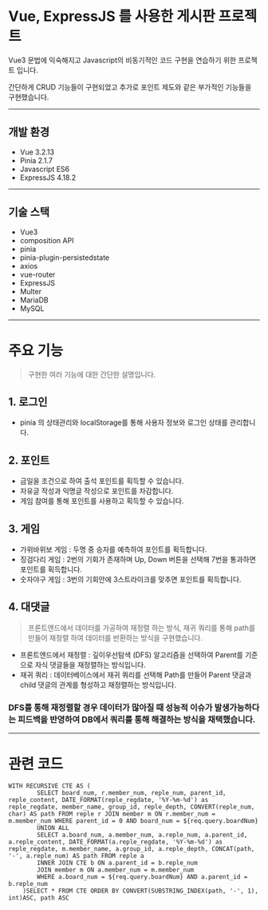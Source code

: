 # Vue, ExpressJS 를 사용한 게시판 프로젝트

Vue3 문법에 익숙해지고 Javascript의 비동기적인 코드 구현을 연습하기 위한 프로젝트 입니다.

간단하게 CRUD 기능들이 구현되었고 추가로 포인트 제도와 같은 부가적인 기능들을 구현했습니다.

---
## 개발 환경
* Vue 3.2.13
* Pinia 2.1.7
* Javascript ES6
* ExpressJS 4.18.2
---

## 기술 스택
* Vue3
* composition API
* pinia
* pinia-plugin-persistedstate
* axios
* vue-router
* ExpressJS
* Multer
* MariaDB
* MySQL
---

# 주요 기능
> 구현한 여러 기능에 대한 간단한 설명입니다.

## 1. 로그인
* pinia 의 상태관리와 localStorage를 통해 사용자 정보와 로그인 상태를 관리합니다.

## 2. 포인트
* 금일을 조건으로 하여 출석 포인트를 획득할 수 있습니다.
* 자유글 작성과 익명글 작성으로 포인트를 차감합니다.
* 게임 참여를 통해 포인트를 사용하고 획득할 수 있습니다.

## 3. 게임
* 가위바위보 게임 : 두명 중 승자를 예측하여 포인트를 획득합니다.
* 징검다리 게임 : 2번의 기회가 존재하며 Up, Down 버튼을 선택해 7번을 통과하면 포인트를 획득합니다.
* 숫자야구 게임 : 3번의 기회안에 3스트라이크를 맞추면 포인트를 획득합니다.

## 4. 대댓글
> 프론트엔드에서 데이터를 가공하여 재정렬 하는 방식, 재귀 쿼리를 통해 path를 만들어 재정렬 하여 데이터를 반환하는 방식을 구현했습니다.
* 프론트엔드에서 재정렬 : 깊이우선탐색 (DFS) 알고리즘을 선택하여 Parent를 기준으로 자식 댓글들을 재정렬하는 방식입니다.
* 재귀 쿼리 : 데이터베이스에서 재귀 쿼리를 선택해 Path를 만들어 Parent 댓글과 child 댓글의 관계를 형성하고 재정렬하는 방식입니다.
### DFS를 통해 재정렬할 경우 데이터가 많아질 때 성능적 이슈가 발생가능하다는 피드백을 반영하여 DB에서 쿼리를 통해 해결하는 방식을 채택했습니다.
---

# 관련 코드
```
WITH RECURSIVE CTE AS (
        SELECT board_num, r.member_num, reple_num, parent_id, reple_content, DATE_FORMAT(reple_regdate, '%Y-%m-%d') as reple_regdate, member_name, group_id, reple_depth, CONVERT(reple_num, char) AS path FROM reple r JOIN member m ON r.member_num = m.member_num WHERE parent_id = 0 AND board_num = ${req.query.boardNum}
        UNION ALL 
        SELECT a.board_num, a.member_num, a.reple_num, a.parent_id, a.reple_content, DATE_FORMAT(a.reple_regdate, '%Y-%m-%d') as reple_regdate, m.member_name, a.group_id, a.reple_depth, CONCAT(path, '-', a.reple_num) AS path FROM reple a
        INNER JOIN CTE b ON a.parent_id = b.reple_num
        JOIN member m ON a.member_num = m.member_num
        WHERE a.board_num = ${req.query.boardNum} AND a.parent_id = b.reple_num
    )SELECT * FROM CTE ORDER BY CONVERT(SUBSTRING_INDEX(path, '-', 1), int)ASC, path ASC
```
